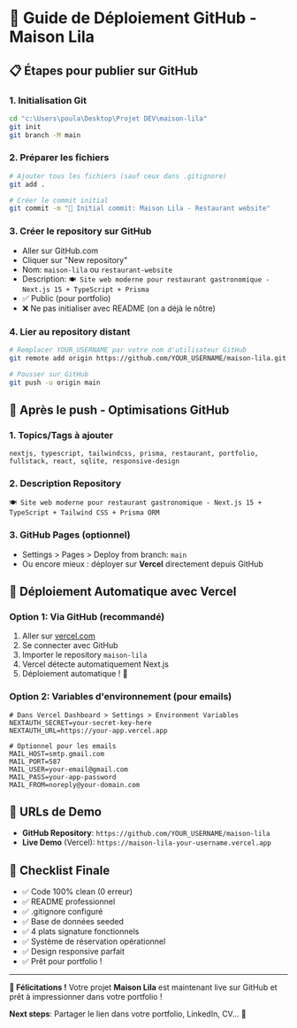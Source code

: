 # 🚀 Guide de Déploiement GitHub - Maison Lila

## 📋 **Étapes pour publier sur GitHub**

### 1. **Initialisation Git**

```bash
cd "c:\Users\poula\Desktop\Projet DEV\maison-lila"
git init
git branch -M main
```

### 2. **Préparer les fichiers**

```bash
# Ajouter tous les fichiers (sauf ceux dans .gitignore)
git add .

# Créer le commit initial
git commit -m "🎉 Initial commit: Maison Lila - Restaurant website"
```

### 3. **Créer le repository sur GitHub**

- Aller sur GitHub.com
- Cliquer sur "New repository"
- Nom: `maison-lila` ou `restaurant-website`
- Description: `🍽️ Site web moderne pour restaurant gastronomique - Next.js 15 + TypeScript + Prisma`
- ✅ Public (pour portfolio)
- ❌ Ne pas initialiser avec README (on a déjà le nôtre)

### 4. **Lier au repository distant**

```bash
# Remplacer YOUR_USERNAME par votre nom d'utilisateur GitHub
git remote add origin https://github.com/YOUR_USERNAME/maison-lila.git

# Pousser sur GitHub
git push -u origin main
```

## 🌟 **Après le push - Optimisations GitHub**

### **1. Topics/Tags à ajouter**

```
nextjs, typescript, tailwindcss, prisma, restaurant, portfolio, fullstack, react, sqlite, responsive-design
```

### **2. Description Repository**

```
🍽️ Site web moderne pour restaurant gastronomique - Next.js 15 + TypeScript + Tailwind CSS + Prisma ORM
```

### **3. GitHub Pages (optionnel)**

- Settings > Pages > Deploy from branch: `main`
- Ou encore mieux : déployer sur **Vercel** directement depuis GitHub

## 🚀 **Déploiement Automatique avec Vercel**

### **Option 1: Via GitHub (recommandé)**

1. Aller sur [vercel.com](https://vercel.com)
2. Se connecter avec GitHub
3. Importer le repository `maison-lila`
4. Vercel détecte automatiquement Next.js
5. Déploiement automatique ! 🎉

### **Option 2: Variables d'environnement** (pour emails)

```env
# Dans Vercel Dashboard > Settings > Environment Variables
NEXTAUTH_SECRET=your-secret-key-here
NEXTAUTH_URL=https://your-app.vercel.app

# Optionnel pour les emails
MAIL_HOST=smtp.gmail.com
MAIL_PORT=587
MAIL_USER=your-email@gmail.com
MAIL_PASS=your-app-password
MAIL_FROM=noreply@your-domain.com
```

## 📱 **URLs de Demo**

- **GitHub Repository**: `https://github.com/YOUR_USERNAME/maison-lila`
- **Live Demo** (Vercel): `https://maison-lila-your-username.vercel.app`

## 🎯 **Checklist Finale**

- ✅ Code 100% clean (0 erreur)
- ✅ README professionnel
- ✅ .gitignore configuré
- ✅ Base de données seeded
- ✅ 4 plats signature fonctionnels
- ✅ Système de réservation opérationnel
- ✅ Design responsive parfait
- ✅ Prêt pour portfolio !

---

**🎊 Félicitations !** Votre projet **Maison Lila** est maintenant live sur GitHub et prêt à impressionner dans votre portfolio !

**Next steps**: Partager le lien dans votre portfolio, LinkedIn, CV... 🚀
